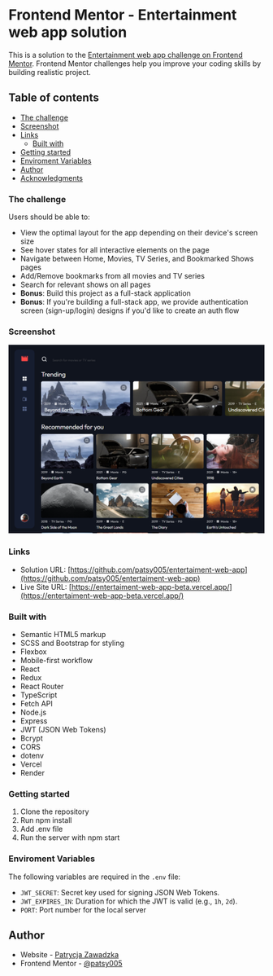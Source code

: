 # Frontend Mentor - Entertainment web app solution

This is a solution to the [Entertainment web app challenge on Frontend Mentor](https://www.frontendmentor.io/challenges/entertainment-web-app-J-UhgAW1X). Frontend Mentor challenges help you improve your coding skills by building realistic project.

## Table of contents

- [The challenge](#the-challenge)
- [Screenshot](#screenshot)
- [Links](#links)
  - [Built with](#built-with)
- [Getting started](#getting-started)
- [Enviroment Variables](#enviroment-variables)
- [Author](#author)
- [Acknowledgments](#acknowledgments)

### The challenge

Users should be able to:

- View the optimal layout for the app depending on their device's screen size
- See hover states for all interactive elements on the page
- Navigate between Home, Movies, TV Series, and Bookmarked Shows pages
- Add/Remove bookmarks from all movies and TV series
- Search for relevant shows on all pages
- **Bonus**: Build this project as a full-stack application
- **Bonus**: If you're building a full-stack app, we provide authentication screen (sign-up/login) designs if you'd like to create an auth flow

### Screenshot

![](./screenshot.png)

### Links

- Solution URL: [https://github.com/patsy005/entertaiment-web-app](https://github.com/patsy005/entertaiment-web-app)
- Live Site URL: [https://entertaiment-web-app-beta.vercel.app/](https://entertaiment-web-app-beta.vercel.app/)

### Built with

- Semantic HTML5 markup
- SCSS and Bootstrap for styling
- Flexbox
- Mobile-first workflow
- React
- Redux
- React Router
- TypeScript
- Fetch API
- Node.js
- Express
- JWT (JSON Web Tokens)
- Bcrypt
- CORS
- dotenv
- Vercel
- Render

### Getting started

1. Clone the repository
2. Run npm install
3. Add .env file
4. Run the server with npm start

### Enviroment Variables

The following variables are required in the `.env` file:

- `JWT_SECRET`: Secret key used for signing JSON Web Tokens.
- `JWT_EXPIRES_IN`: Duration for which the JWT is valid (e.g., `1h`, `2d`).
- `PORT`: Port number for the local server

## Author

- Website - [Patrycja Zawadzka](https://www.linkedin.com/in/patrycja-zawadzka-786836217/)
- Frontend Mentor - [@patsy005](https://www.frontendmentor.io/profile/patsy005)
